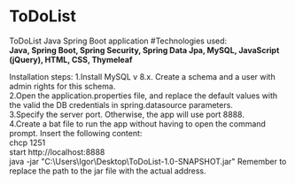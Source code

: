 # ToDoList
ToDoList Java Spring Boot application
#Technologies used:  
**Java, Spring Boot, Spring Security, Spring Data Jpa, MySQL, JavaScript (jQuery), HTML, CSS, Thymeleaf**

Installation steps:
1.Install MySQL v 8.x. Create a schema and a user with admin rights for this schema.  
2.Open the application.properties file, and replace the default values with the valid the DB credentials in 
spring.datasource parameters.  
3.Specify the server port. Otherwise, the app will use port 8888.  
4.Create a bat file to run the app without having to open the command prompt. 
Insert the following content:   
  chcp 1251  
  start http://localhost:8888  
  java -jar "C:\Users\Igor\Desktop\ToDoList-1.0-SNAPSHOT.jar"
Remember to replace the path to the jar file with the actual address. 

